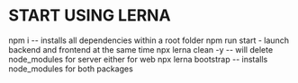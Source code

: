 # START USING LERNA

npm i -- installs all dependencies within a root folder
npm run start - launch backend and frontend at the same time
npx lerna clean -y -- will delete node_modules for server either for web
npx lerna bootstrap -- installs node_modules for both packages

